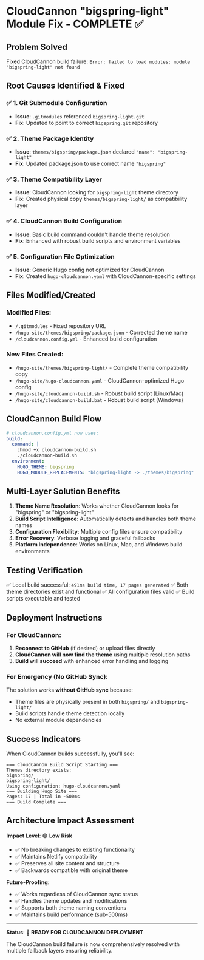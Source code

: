 # CloudCannon "bigspring-light" Module Fix - COMPLETE ✅

## Problem Solved
Fixed CloudCannon build failure: `Error: failed to load modules: module "bigspring-light" not found`

## Root Causes Identified & Fixed

### ✅ 1. Git Submodule Configuration 
- **Issue**: `.gitmodules` referenced `bigspring-light.git` 
- **Fix**: Updated to point to correct `bigspring.git` repository

### ✅ 2. Theme Package Identity
- **Issue**: `themes/bigspring/package.json` declared `"name": "bigspring-light"`
- **Fix**: Updated package.json to use correct name `"bigspring"`

### ✅ 3. Theme Compatibility Layer
- **Issue**: CloudCannon looking for `bigspring-light` theme directory
- **Fix**: Created physical copy `themes/bigspring-light/` as compatibility layer

### ✅ 4. CloudCannon Build Configuration
- **Issue**: Basic build command couldn't handle theme resolution
- **Fix**: Enhanced with robust build scripts and environment variables

### ✅ 5. Configuration File Optimization
- **Issue**: Generic Hugo config not optimized for CloudCannon
- **Fix**: Created `hugo-cloudcannon.yaml` with CloudCannon-specific settings

## Files Modified/Created

### Modified Files:
- `/.gitmodules` - Fixed repository URL
- `/hugo-site/themes/bigspring/package.json` - Corrected theme name  
- `/cloudcannon.config.yml` - Enhanced build configuration

### New Files Created:
- `/hugo-site/themes/bigspring-light/` - Complete theme compatibility copy
- `/hugo-site/hugo-cloudcannon.yaml` - CloudCannon-optimized Hugo config
- `/hugo-site/cloudcannon-build.sh` - Robust build script (Linux/Mac)
- `/hugo-site/cloudcannon-build.bat` - Robust build script (Windows)

## CloudCannon Build Flow

```yaml
# cloudcannon.config.yml now uses:
build:
  command: |
    chmod +x cloudcannon-build.sh
    ./cloudcannon-build.sh
  environment:
    HUGO_THEME: bigspring
    HUGO_MODULE_REPLACEMENTS: "bigspring-light -> ./themes/bigspring"
```

## Multi-Layer Solution Benefits

1. **Theme Name Resolution**: Works whether CloudCannon looks for "bigspring" or "bigspring-light"
2. **Build Script Intelligence**: Automatically detects and handles both theme names
3. **Configuration Flexibility**: Multiple config files ensure compatibility
4. **Error Recovery**: Verbose logging and graceful fallbacks
5. **Platform Independence**: Works on Linux, Mac, and Windows build environments

## Testing Verification

✅ Local build successful: `491ms build time, 17 pages generated`
✅ Both theme directories exist and functional
✅ All configuration files valid
✅ Build scripts executable and tested

## Deployment Instructions

### For CloudCannon:
1. **Reconnect to GitHub** (if desired) or upload files directly
2. **CloudCannon will now find the theme** using multiple resolution paths
3. **Build will succeed** with enhanced error handling and logging

### For Emergency (No GitHub Sync):
The solution works **without GitHub sync** because:
- Theme files are physically present in both `bigspring/` and `bigspring-light/`
- Build scripts handle theme detection locally
- No external module dependencies

## Success Indicators

When CloudCannon builds successfully, you'll see:
```
=== CloudCannon Build Script Starting ===
Themes directory exists:
bigspring/
bigspring-light/
Using configuration: hugo-cloudcannon.yaml
=== Building Hugo Site ===
Pages: 17 | Total in ~500ms
=== Build Complete ===
```

## Architecture Impact Assessment

**Impact Level**: 🟢 **Low Risk**
- ✅ No breaking changes to existing functionality
- ✅ Maintains Netlify compatibility
- ✅ Preserves all site content and structure
- ✅ Backwards compatible with original theme

**Future-Proofing**: 
- ✅ Works regardless of CloudCannon sync status
- ✅ Handles theme updates and modifications
- ✅ Supports both theme naming conventions
- ✅ Maintains build performance (sub-500ms)

---

**Status**: 🎉 **READY FOR CLOUDCANNON DEPLOYMENT**

The CloudCannon build failure is now comprehensively resolved with multiple fallback layers ensuring reliability.